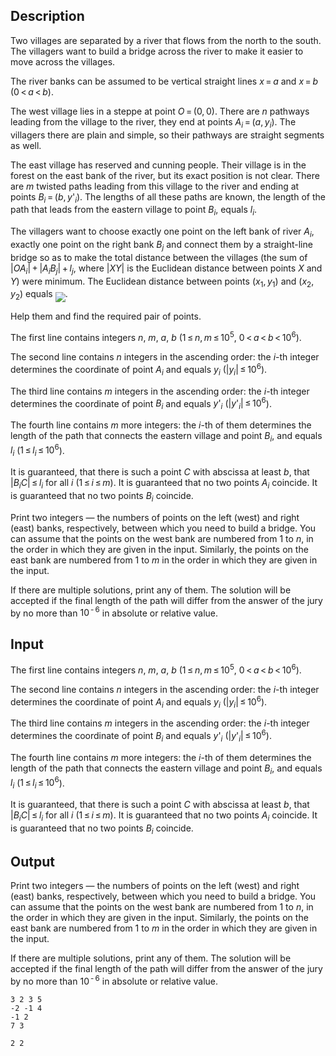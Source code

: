 ## Description

<div><p>Two villages are separated by a river that flows from the north to the south. The villagers want to build a bridge across the river to make it easier to move across the villages.</p><p>The river banks can be assumed to be vertical straight lines <span class="tex-span"><i>x</i> = <i>a</i></span> and <span class="tex-span"><i>x</i> = <i>b</i></span> (<span class="tex-span">0 &lt; <i>a</i> &lt; <i>b</i></span>).</p><p>The west village lies in a steppe at point <span class="tex-span"><i>O</i> = (0, 0)</span>. There are <span class="tex-span"><i>n</i></span> pathways leading from the village to the river, they end at points <span class="tex-span"><i>A</i><sub class="lower-index"><i>i</i></sub> = (<i>a</i>, <i>y</i><sub class="lower-index"><i>i</i></sub>)</span>. The villagers there are plain and simple, so their pathways are straight segments as well.</p><p>The east village has reserved and cunning people. Their village is in the forest on the east bank of the river, but its exact position is not clear. There are <span class="tex-span"><i>m</i></span> twisted paths leading from this village to the river and ending at points <span class="tex-span"><i>B</i><sub class="lower-index"><i>i</i></sub> = (<i>b</i>, <i>y</i>'<sub class="lower-index"><i>i</i></sub>)</span>. The lengths of all these paths are known, the length of the path that leads from the eastern village to point <span class="tex-span"><i>B</i><sub class="lower-index"><i>i</i></sub></span>, equals <span class="tex-span"><i>l</i><sub class="lower-index"><i>i</i></sub></span>.</p><p>The villagers want to choose exactly one point on the left bank of river <span class="tex-span"><i>A</i><sub class="lower-index"><i>i</i></sub></span>, exactly one point on the right bank <span class="tex-span"><i>B</i><sub class="lower-index"><i>j</i></sub></span> and connect them by a straight-line bridge so as to make the total distance between the villages (the sum of <span class="tex-span">|<i>OA</i><sub class="lower-index"><i>i</i></sub>| + |<i>A</i><sub class="lower-index"><i>i</i></sub><i>B</i><sub class="lower-index"><i>j</i></sub>| + <i>l</i><sub class="lower-index"><i>j</i></sub></span>, where <span class="tex-span">|<i>XY</i>|</span> is the Euclidean distance between points <span class="tex-span"><i>X</i></span> and <span class="tex-span"><i>Y</i></span>) were minimum. The Euclidean distance between points <span class="tex-span">(<i>x</i><sub class="lower-index">1</sub>, <i>y</i><sub class="lower-index">1</sub>)</span> and <span class="tex-span">(<i>x</i><sub class="lower-index">2</sub>, <i>y</i><sub class="lower-index">2</sub>)</span> equals <img align="middle" class="tex-formula" src="file://DJJQ0WnH.png" style="max-width: 100.0%;max-height: 100.0%;">.</p><p>Help them and find the required pair of points.</p></div><div class="input-specification"><p>The first line contains integers <span class="tex-span"><i>n</i></span>, <span class="tex-span"><i>m</i></span>, <span class="tex-span"><i>a</i></span>, <span class="tex-span"><i>b</i></span> (<span class="tex-span">1 ≤ <i>n</i>, <i>m</i> ≤ 10<sup class="upper-index">5</sup></span>, <span class="tex-span">0 &lt; <i>a</i> &lt; <i>b</i> &lt; 10<sup class="upper-index">6</sup></span>). </p><p>The second line contains <span class="tex-span"><i>n</i></span> integers in the ascending order: the <span class="tex-span"><i>i</i></span>-th integer determines the coordinate of point <span class="tex-span"><i>A</i><sub class="lower-index"><i>i</i></sub></span> and equals <span class="tex-span"><i>y</i><sub class="lower-index"><i>i</i></sub></span> (<span class="tex-span">|<i>y</i><sub class="lower-index"><i>i</i></sub>| ≤ 10<sup class="upper-index">6</sup></span>). </p><p>The third line contains <span class="tex-span"><i>m</i></span> integers in the ascending order: the <span class="tex-span"><i>i</i></span>-th integer determines the coordinate of point <span class="tex-span"><i>B</i><sub class="lower-index"><i>i</i></sub></span> and equals <span class="tex-span"><i>y</i>'<sub class="lower-index"><i>i</i></sub></span> (<span class="tex-span">|<i>y</i>'<sub class="lower-index"><i>i</i></sub>| ≤ 10<sup class="upper-index">6</sup></span>). </p><p>The fourth line contains <span class="tex-span"><i>m</i></span> more integers: the <span class="tex-span"><i>i</i></span>-th of them determines the length of the path that connects the eastern village and point <span class="tex-span"><i>B</i><sub class="lower-index"><i>i</i></sub></span>, and equals <span class="tex-span"><i>l</i><sub class="lower-index"><i>i</i></sub></span> (<span class="tex-span">1 ≤ <i>l</i><sub class="lower-index"><i>i</i></sub> ≤ 10<sup class="upper-index">6</sup></span>).</p><p>It is guaranteed, that there is such a point <span class="tex-span"><i>C</i></span> with abscissa at least <span class="tex-span"><i>b</i></span>, that <span class="tex-span">|<i>B</i><sub class="lower-index"><i>i</i></sub><i>C</i>| ≤ <i>l</i><sub class="lower-index"><i>i</i></sub></span> for all <span class="tex-span"><i>i</i></span> <span class="tex-span">(1 ≤ <i>i</i> ≤ <i>m</i>)</span>. It is guaranteed that no two points <span class="tex-span"><i>A</i><sub class="lower-index"><i>i</i></sub></span> coincide. It is guaranteed that no two points <span class="tex-span"><i>B</i><sub class="lower-index"><i>i</i></sub></span> coincide.</p></div><div class="output-specification"><p>Print two integers — the numbers of points on the left (west) and right (east) banks, respectively, between which you need to build a bridge. You can assume that the points on the west bank are numbered from <span class="tex-span">1</span> to <span class="tex-span"><i>n</i></span>, in the order in which they are given in the input. Similarly, the points on the east bank are numbered from <span class="tex-span">1</span> to <span class="tex-span"><i>m</i></span> in the order in which they are given in the input.</p><p>If there are multiple solutions, print any of them. The solution will be accepted if the final length of the path will differ from the answer of the jury by no more than <span class="tex-span">10<sup class="upper-index"> - 6</sup></span> in absolute or relative value.</p></div>

## Input

<p>The first line contains integers <span class="tex-span"><i>n</i></span>, <span class="tex-span"><i>m</i></span>, <span class="tex-span"><i>a</i></span>, <span class="tex-span"><i>b</i></span> (<span class="tex-span">1 ≤ <i>n</i>, <i>m</i> ≤ 10<sup class="upper-index">5</sup></span>, <span class="tex-span">0 &lt; <i>a</i> &lt; <i>b</i> &lt; 10<sup class="upper-index">6</sup></span>). </p><p>The second line contains <span class="tex-span"><i>n</i></span> integers in the ascending order: the <span class="tex-span"><i>i</i></span>-th integer determines the coordinate of point <span class="tex-span"><i>A</i><sub class="lower-index"><i>i</i></sub></span> and equals <span class="tex-span"><i>y</i><sub class="lower-index"><i>i</i></sub></span> (<span class="tex-span">|<i>y</i><sub class="lower-index"><i>i</i></sub>| ≤ 10<sup class="upper-index">6</sup></span>). </p><p>The third line contains <span class="tex-span"><i>m</i></span> integers in the ascending order: the <span class="tex-span"><i>i</i></span>-th integer determines the coordinate of point <span class="tex-span"><i>B</i><sub class="lower-index"><i>i</i></sub></span> and equals <span class="tex-span"><i>y</i>'<sub class="lower-index"><i>i</i></sub></span> (<span class="tex-span">|<i>y</i>'<sub class="lower-index"><i>i</i></sub>| ≤ 10<sup class="upper-index">6</sup></span>). </p><p>The fourth line contains <span class="tex-span"><i>m</i></span> more integers: the <span class="tex-span"><i>i</i></span>-th of them determines the length of the path that connects the eastern village and point <span class="tex-span"><i>B</i><sub class="lower-index"><i>i</i></sub></span>, and equals <span class="tex-span"><i>l</i><sub class="lower-index"><i>i</i></sub></span> (<span class="tex-span">1 ≤ <i>l</i><sub class="lower-index"><i>i</i></sub> ≤ 10<sup class="upper-index">6</sup></span>).</p><p>It is guaranteed, that there is such a point <span class="tex-span"><i>C</i></span> with abscissa at least <span class="tex-span"><i>b</i></span>, that <span class="tex-span">|<i>B</i><sub class="lower-index"><i>i</i></sub><i>C</i>| ≤ <i>l</i><sub class="lower-index"><i>i</i></sub></span> for all <span class="tex-span"><i>i</i></span> <span class="tex-span">(1 ≤ <i>i</i> ≤ <i>m</i>)</span>. It is guaranteed that no two points <span class="tex-span"><i>A</i><sub class="lower-index"><i>i</i></sub></span> coincide. It is guaranteed that no two points <span class="tex-span"><i>B</i><sub class="lower-index"><i>i</i></sub></span> coincide.</p>

## Output

<p>Print two integers — the numbers of points on the left (west) and right (east) banks, respectively, between which you need to build a bridge. You can assume that the points on the west bank are numbered from <span class="tex-span">1</span> to <span class="tex-span"><i>n</i></span>, in the order in which they are given in the input. Similarly, the points on the east bank are numbered from <span class="tex-span">1</span> to <span class="tex-span"><i>m</i></span> in the order in which they are given in the input.</p><p>If there are multiple solutions, print any of them. The solution will be accepted if the final length of the path will differ from the answer of the jury by no more than <span class="tex-span">10<sup class="upper-index"> - 6</sup></span> in absolute or relative value.</p>





```input1
3 2 3 5
-2 -1 4
-1 2
7 3

```




```output1
2 2
```


